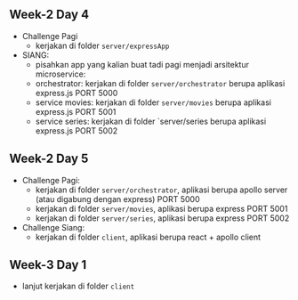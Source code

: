## Week-2 Day 4

- Challenge Pagi
  - kerjakan di folder `server/expressApp`
- SIANG: 
  - pisahkan app yang kalian buat tadi pagi menjadi arsitektur microservice:
  - orchestrator: kerjakan di folder `server/orchestrator` berupa aplikasi express.js PORT 5000
  - service movies: kerjakan di folder `server/movies` berupa aplikasi express.js PORT 5001
  - service series: kerjakan di folder `server/series berupa aplikasi express.js PORT 5002

## Week-2 Day 5

- Challenge Pagi:
  - kerjakan di folder `server/orchestrator`, aplikasi berupa apollo server (atau digabung dengan express) PORT 5000
  - kerjakan di folder `server/movies`, aplikasi berupa express PORT 5001
  - kerjakan di folder `server/series`, aplikasi berupa express PORT 5002
- Challenge Siang:
  - kerjakan di folder `client`, aplikasi berupa react + apollo client 

## Week-3 Day 1

- lanjut kerjakan di folder `client`
